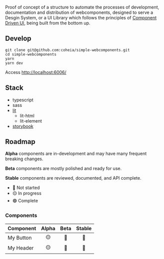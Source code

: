 Proof of concept of a structure to automate the processes of development, documentation and distribution of webcomponents, designed to serve a Desgin System, or a UI Library which follows the principles of [Component Driven UI](https://www.componentdriven.org/), being built from the bottom up.

## Develop
```console
git clone git@github.com:coheia/simple-webcomponents.git
cd simple-webcomponents
yarn
yarn dev
```

Access [http://localhost:6006/](http://localhost:6006/)

## Stack
- typescript
- sass
- [lit](https://lit.dev/)
  - lit-html
  - lit-element
- [storybook](https://storybook.js.org/)

## Roadmap

**Alpha** components are in-development and may have many frequent breaking
changes.

**Beta** components are mostly polished and ready for use.

**Stable** components are reviewed, documented, and API complete.

-   🔴 Not started
-   🟡 In progress
-   🟢 Complete

### Components

Component                     | Alpha | Beta  | Stable
----------------------------- | :---: | :---: | :---:
My Button                     | 🟡    | 🔴    | 🔴
My Header                     | 🟡    | 🔴    | 🔴
